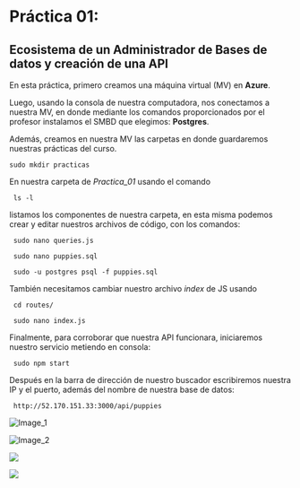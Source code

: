 # Práctica 01: 
## Ecosistema de un Administrador de Bases de datos y creación de una API


En esta práctica, primero creamos una máquina virtual (MV) en **Azure**.

Luego, usando la consola de nuestra computadora, nos conectamos a nuestra MV, en donde mediante los comandos proporcionados por el profesor instalamos el SMBD que elegimos: **Postgres**. 

Además, creamos en nuestra MV las carpetas en donde guardaremos nuestras prácticas del curso.


```
sudo mkdir practicas
```


En nuestra carpeta de *Practica_01* usando el comando 


```
 ls -l
```

listamos los componentes de nuestra carpeta, en esta misma podemos crear y editar nuestros archivos de código, con los comandos:



```
 sudo nano queries.js

 sudo nano puppies.sql

 sudo -u postgres psql -f puppies.sql

```

También necesitamos cambiar nuestro archivo *index* de JS usando


```
 cd routes/

 sudo nano index.js

```

Finalmente, para corroborar que nuestra API funcionara, iniciaremos nuestro servicio metiendo en consola:


```
 sudo npm start

```

Después en la barra de dirección de nuestro buscador escribiremos nuestra IP y el puerto, además del nombre de nuestra base de datos:


```
 http://52.170.151.33:3000/api/puppies
```


![Image_1](https://drive.google.com/file/d/0B8lpZR4fn_pTY2lBckVpMTdLRkFpYjkzbnFXeE5zWUFqRWJV/view?usp=drivesdk)

![Image_2](https://drive.google.com/file/d/0B8lpZR4fn_pTaXVhVjA3N1Uxb2FPdlBSMUc4SFA0TDd1Rkhj/view?usp=drivesdk)


![](https://photos.app.goo.gl/DH1TV1osMU3k6Cxr9)

![](https://github.com/VivianaPina/PracticasDBA/blob/develop/PracticasDBA/bellman.jpg?raw=true)
